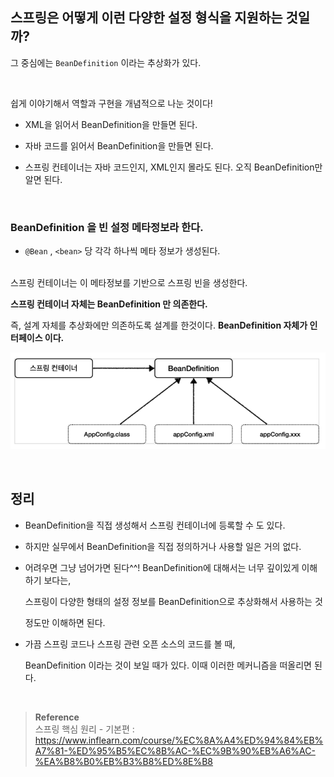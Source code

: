 ## 스프링은 어떻게 이런 다양한 설정 형식을 지원하는 것일까?

그 중심에는 `BeanDefinition` 이라는 추상화가 있다.

<br/>

쉽게 이야기해서 역할과 구현을 개념적으로 나눈 것이다!

- XML을 읽어서 BeanDefinition을 만들면 된다.

- 자바 코드를 읽어서 BeanDefinition을 만들면 된다.
- 스프링 컨테이너는 자바 코드인지, XML인지 몰라도 된다. 오직 BeanDefinition만 알면 된다.

<br/>

### BeanDefinition 을 빈 설정 메타정보라 한다.

- `@Bean` , `<bean>` 당 각각 하나씩 메타 정보가 생성된다.

<br/>스프링 컨테이너는 이 메타정보를 기반으로 스프링 빈을 생성한다.

**스프링 컨테이너 자체는 BeanDefinition 만 의존한다.** 

즉, 설계 자체를 추상화에만 의존하도록 설계를 한것이다. **BeanDefinition 자체가 인터페이스 이다.**

![이미지](/programming/img/스프링14.PNG)


<br/>

## 정리

- BeanDefinition을 직접 생성해서 스프링 컨테이너에 등록할 수 도 있다.
- 하지만 실무에서 BeanDefinition을 직접 정의하거나 사용할 일은 거의 없다.
- 어려우면 그냥 넘어가면 된다^^! BeanDefinition에 대해서는 너무 깊이있게 이해하기 보다는,
    
    스프링이 다양한 형태의 설정 정보를 BeanDefinition으로 추상화해서 사용하는 것
    
    정도만 이해하면 된다. 
    
- 가끔 스프링 코드나 스프링 관련 오픈 소스의 코드를 볼 때,
    
    BeanDefinition 이라는 것이 보일 때가 있다. 이때 이러한 메커니즘을 떠올리면 된다.

    <br/>


>**Reference** <br/>스프링 핵심 원리 - 기본편 : https://www.inflearn.com/course/%EC%8A%A4%ED%94%84%EB%A7%81-%ED%95%B5%EC%8B%AC-%EC%9B%90%EB%A6%AC-%EA%B8%B0%EB%B3%B8%ED%8E%B8
